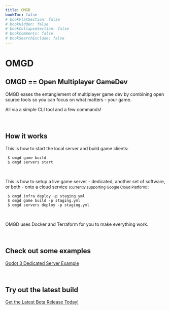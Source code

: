 ```yaml
---
title: OMGD
bookToc: false
# bookFlatSection: false
# bookHidden: false
# bookCollapseSection: false
# bookComments: false
# bookSearchExclude: false
---
```

# OMGD

## OMGD == Open Multiplayer GameDev

OMGD eases the entanglement of multiplayer game dev by combining open source tools so you can focus on what matters - your game.

All via a simple CLI tool and a few commands!
<br />
<br />
<br />
 
## How it works

This is how to start the local server and build game clients:

```
 $ omgd game build
 $ omgd servers start
```
<br />

This is how to setup a live game server - dedicated, another set of software, or both - onto a cloud service <small>(currently supporting Google Cloud Platform)</small>:

```
 $ omgd infra deploy -p staging.yml
 $ omgd game build -p staging.yml
 $ omgd servers deploy -p staging.yml
```
<br />

OMGD uses Docker and Terraform for you to make everything work.
<br />
<br />
<br />

## Check out some examples

[Godot 3 Dedicated Server Example](https://github.com/newnoiseworks/omgd-godot3-dedicated-example)
<br />
<br />
<br />

## Try out the latest build

[Get the Latest Beta Release Today!](https://github.com/newnoiseworks/omgd/releases)
<br />
<br />
<br />
